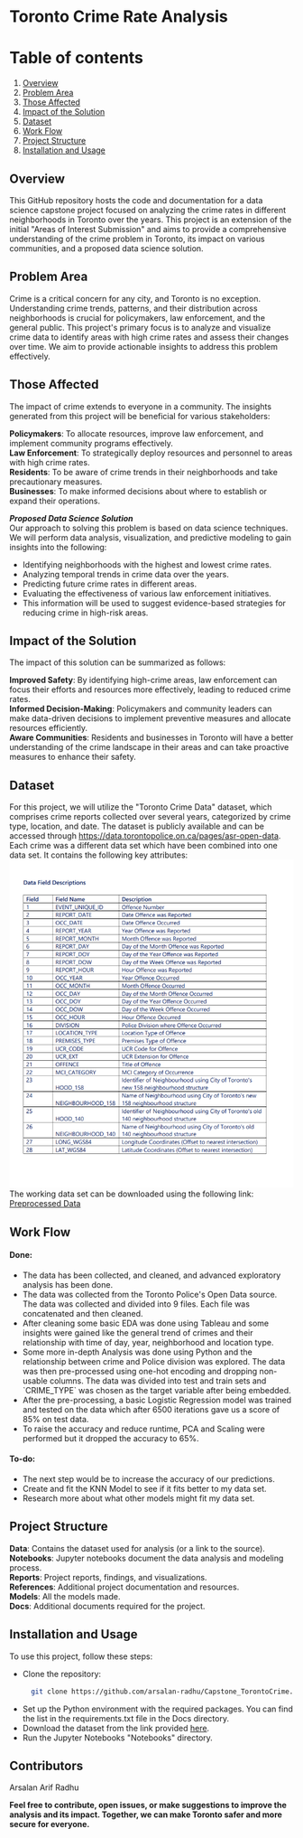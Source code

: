 # Toronto Crime Rate Analysis

# Table of contents  
1. [Overview](#overview)  
2. [Problem Area](#problem-area)
3. [Those Affected](#those-affected)  
4. [Impact of the Solution](#impact-of-the-solution)
5. [Dataset](#dataset)
6. [Work Flow](#work-flow)
7. [Project Structure](#project-structure)
8. [Installation and Usage](#installation-and-usage)

## Overview
This GitHub repository hosts the code and documentation for a data science capstone project focused on analyzing the crime rates in different neighborhoods in Toronto over the years. This project is an extension of the initial "Areas of Interest Submission" and aims to provide a comprehensive understanding of the crime problem in Toronto, its impact on various communities, and a proposed data science solution.

## Problem Area
Crime is a critical concern for any city, and Toronto is no exception. Understanding crime trends, patterns, and their distribution across neighborhoods is crucial for policymakers, law enforcement, and the general public. This project's primary focus is to analyze and visualize crime data to identify areas with high crime rates and assess their changes over time. We aim to provide actionable insights to address this problem effectively.

## Those Affected
The impact of crime extends to everyone in a community. The insights generated from this project will be beneficial for various stakeholders:

<b>Policymakers</b>: To allocate resources, improve law enforcement, and implement community programs effectively.</br>
<b>Law Enforcement</b>: To strategically deploy resources and personnel to areas with high crime rates.</br>
<b>Residents</b>: To be aware of crime trends in their neighborhoods and take precautionary measures.</br>
<b>Businesses</b>: To make informed decisions about where to establish or expand their operations.</br>

<b><i>Proposed Data Science Solution</i></b></br>
Our approach to solving this problem is based on data science techniques. We will perform data analysis, visualization, and predictive modeling to gain insights into the following:
<ul>
    <li>Identifying neighborhoods with the highest and lowest crime rates.</li>
    <li>Analyzing temporal trends in crime data over the years.</li>
    <li>Predicting future crime rates in different areas.</li>
    <li>Evaluating the effectiveness of various law enforcement initiatives.</li>
    <li>This information will be used to suggest evidence-based strategies for reducing crime in high-risk areas.</li>
</ul>

## Impact of the Solution
The impact of this solution can be summarized as follows:

<b>Improved Safety</b>: By identifying high-crime areas, law enforcement can focus their efforts and resources more effectively, leading to reduced crime rates.</br>
<b>Informed Decision-Making</b>: Policymakers and community leaders can make data-driven decisions to implement preventive measures and allocate resources efficiently.</br>
<b>Aware Communities</b>: Residents and businesses in Toronto will have a better understanding of the crime landscape in their areas and can take proactive measures to enhance their safety.</br>

## Dataset
For this project, we will utilize the "Toronto Crime Data" dataset, which comprises crime reports collected over several years, categorized by crime type, location, and date. The dataset is publicly available and can be accessed through https://data.torontopolice.on.ca/pages/asr-open-data. Each crime was a different data set which have been combined into one data set. It contains the following key attributes:
![App Screenshot](./References/Screenshot%202023-10-11%20153422.png) <br />
The working data set can be downloaded using the following link: <a href= "https://drive.google.com/file/d/1srE3AW51bbNYv88LudycGaU2dUwTHNKB/view?usp=sharing" target="_blank"> Preprocessed Data</a>

## Work Flow
#### Done:
<ul>
    <li>
        The data has been collected, and cleaned, and advanced exploratory analysis has been done.
    </li>
    <li>
        The data was collected from the Toronto Police's Open Data source. The data was collected and divided into 9 files. Each file was concatenated and then cleaned.
    </li>
    <li>
        After cleaning some basic EDA was done using Tableau and some insights were gained like the general trend of crimes and their relationship with time of day, year, neighborhood and location type.
    </li>
    <li>
        Some more in-depth Analysis was done using Python and the relationship between crime and Police division was explored. The data was then pre-processed using one-hot encoding and dropping non-usable columns.         The data was divided into test and train sets and `CRIME_TYPE` was chosen as the target variable after being embedded.
    </li>
    <li>
        After the pre-processing, a basic Logistic Regression model was trained and tested on the data which after 6500 iterations gave us a score of 85% on test data.
    </li>
    <li>
        To raise the accuracy and reduce runtime, PCA and Scaling were performed but it dropped the accuracy to 65%.
    </li>
</ul>

#### To-do: 
<ul>
    <li>
        The next step would be to increase the accuracy of our predictions.
    </li>
    <li>
        Create and fit the KNN Model to see if it fits better to my data set.
    </li>
    <li>
        Research more about what other models might fit my data set.
    </li>
</ul>

## Project Structure
<b>Data</b>: Contains the dataset used for analysis (or a link to the source).</br>
<b>Notebooks</b>: Jupyter notebooks document the data analysis and modeling process.</br>
<b>Reports</b>: Project reports, findings, and visualizations.</br>
<b>References</b>: Additional project documentation and resources.</br>
<b>Models</b>: All the models made.</br>
<b>Docs</b>: Additional documents required for the project.</br>

## Installation and Usage
To use this project, follow these steps:
<ul>
<li>

Clone the repository: 
~~~bash  
  git clone https://github.com/arsalan-radhu/Capstone_TorontoCrime.git 
~~~

</li>
<li>Set up the Python environment with the required packages. You can find the list in the requirements.txt file in the Docs directory.</li>
<li>Download the dataset from the link provided <a href= "https://drive.google.com/file/d/1srE3AW51bbNYv88LudycGaU2dUwTHNKB/view?usp=sharing" target="_blank">here</a>.</li>
<li>Run the Jupyter Notebooks "Notebooks" directory.</li>
</ul>

## Contributors
Arsalan Arif Radhu

<b>
Feel free to contribute, open issues, or make suggestions to improve the analysis and its impact. Together, we can make Toronto safer and more secure for everyone.
</b>
